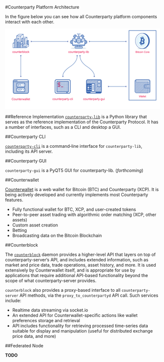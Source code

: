 #Counterparty Platform Architecture 

In the figure below you can see how all Counterparty platform components interact with each other.

![](/_images/platform_architecture1.png)
  
##Reference Implementation
[`counterparty-lib`](counterparty-lib.md) is a Python library that serves as the reference implementation of the Counterparty Protocol. It has a number of interfaces, such as a CLI and desktop a GUI.


##Counterparty CLI

[`counterparty-cli`](counterparty-cli.md) is a command‐line interface for `counterparty-lib`, including its API server.


##Counterparty GUI

`counterparty-gui` is a PyQT5 GUI for counterparty-lib. (*forthcoming*)


##Counterwallet

[Counterwallet](counterwallet_doc.md) is a web wallet for Bitcoin (BTC) and Counterparty (XCP). It is being actively developed and currently implements most Counterparty features.

- Fully functional wallet for BTC, XCP, and user-created tokens
- Peer-to-peer asset trading with algorithmic order matching (XCP, other assets)
- Custom asset creation
- Betting
- Broadcasting data on the Bitcoin Blockchain


##Counterblock

The [`counterblock`](counterblock_API.md) daemon provides a higher-level API that layers on top of counterparty-server‘s API, and includes extended information, such as market and price data, trade operations, asset history, and more. It is used extensively by Counterwallet itself, and is appropriate for use by applications that require additional API-based functionality beyond the scope of what counterparty-server provides.

`counterblock` also provides a proxy-based interface to all `counterparty-server` API methods, via the `proxy_to_counterpartyd` API call.  Such services include:

- Realtime data streaming via socket.io
- An extended API for Counterwallet-specific actions like wallet preferences storage and retrieval
- API includes functionality for retrieving processed time-series data suitable for display and manipulation (useful for distributed exchange price data, and more)

##Federated Node

**TODO**
